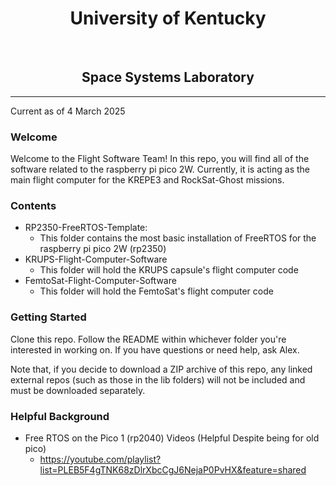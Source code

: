 <div id="toc">
  <ul align="center" style="list-style: none">
    <summary>
      <h1>
        University of Kentucky
      </h1>
     <br>
     <h2>Space Systems Laboratory</h2>
    </summary>
  </ul>
</div>

----
Current as of 4 March 2025

### Welcome
Welcome to the Flight Software Team!  In this repo, you will find all of the software related to the raspberry pi pico 2W.  Currently, it is acting as the main flight computer for the KREPE3 and RockSat-Ghost missions.  

### Contents
* RP2350-FreeRTOS-Template:
  * This folder contains the most basic installation of FreeRTOS for the raspberry pi pico 2W (rp2350)
* KRUPS-Flight-Computer-Software
  * This folder will hold the KRUPS capsule's flight computer code
* FemtoSat-Flight-Computer-Software
  * This folder will hold the FemtoSat's flight computer code

### Getting Started
Clone this repo. Follow the README within whichever folder you're interested in working on. If you have questions or need help, ask Alex.

Note that, if you decide to download a ZIP archive of this repo, any linked external repos (such as those in the lib folders) will not be included and must be downloaded separately.

### Helpful Background
* Free RTOS on the Pico 1 (rp2040) Videos (Helpful Despite being for old pico)
  * https://youtube.com/playlist?list=PLEB5F4gTNK68zDlrXbcCgJ6NejaP0PvHX&feature=shared
